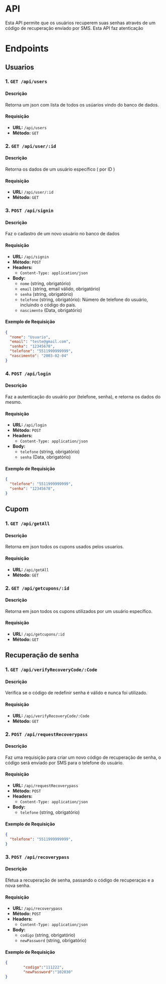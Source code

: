 # API 

Esta API permite que os usuários recuperem suas senhas através de um código de recuperação enviado por SMS.
Esta API faz atenticação


# Endpoints

## Usuarios

### 1. `GET /api/users`
#### Descrição
Retorna um json com lista de todos os usúarios vindo do banco de dados.

#### Requisição
- **URL:** `/api/users`
- **Método:** `GET`

### 2. `GET /api/user/:id`

#### Descrição
Retorna os dados de um usuário específico ( por ID )
#### Requisição
- **URL:** `/api/user/:id`
- **Método:** `GET`
  
### 3. `POST /api/signin`

#### Descrição
Faz o cadastro de um novo usuário no banco de dados
#### Requisição
- **URL:** `/api/signin`
- **Método:** `POST`
- **Headers:**
  - `Content-Type: application/json`
- **Body:**
  - `nome` (string, obrigatório)
  - `email` (string, email válido, obrigatório)
  - `senha` (string, obrigatório)
  - `telefone` (string, obrigatório): Número de telefone do usuário, incluindo o código do país.
  - `nascimento` (Data, obrigatório)

#### Exemplo de Requisição

```json
{
  "nome": "Usuario",
  "email": "teste@gmail.com",
  "senha": "12345678",
  "telefone": "5511999999999",
  "nascimento": "2003-02-04"
}
```

### 4. `POST /api/login`

#### Descrição
Faz a autenticação do usuário por (telefone, senha), e retorna os dados do mesmo.
#### Requisição
- **URL:** `/api/login`
- **Método:** `POST`
- **Headers:**
  - `Content-Type: application/json`
- **Body:**
  - `telefone` (string, obrigatório)
  - `senha` (Data, obrigatório)

#### Exemplo de Requisição

```json
{
  "telefone": "5511999999999",
  "senha": "12345678",
}
```

## Cupom
### 1. `GET /api/getAll`
#### Descrição
Retorna em json todos os cupons usados pelos usuarios.

#### Requisição
- **URL:** `/api/getAll`
- **Método:** `GET`

### 2. `GET /api/getcupons/:id`
#### Descrição
Retorna em json todos os cupons utilizados por um usuário específico.

#### Requisição
- **URL:** `/api/getcupons/:id`
- **Método:** `GET`

## Recuperação de senha
### 1. `GET /api/verifyRecoveryCode/:Code  `
#### Descrição
Verifica se o código de redefinir senha é válido e nunca foi utilizado.

#### Requisição
- **URL:** `/api/verifyRecoveryCode/:Code`
- **Método:** `GET`

### 2. `POST /api/requestRecoverypass`

#### Descrição
Faz uma requisição para criar um novo código de recuperação de senha, o código será enviado por SMS para o telefone do usuário.

#### Requisição
- **URL:** `/api/requestRecoverypass`
- **Método:** `POST`
- **Headers:**
  - `Content-Type: application/json`
- **Body:**
  - `telefone` (string, obrigatório)

#### Exemplo de Requisição

```json
{
  "telefone": "5511999999999",
}
```

### 3. `POST /api/recoverypass`

#### Descrição
Efetua a recuperação de senha, passando o código de recuperaçao e a nova senha. 

#### Requisição
- **URL:** `/api/recoverypass`
- **Método:** `POST`
- **Headers:**
  - `Content-Type: application/json`
- **Body:**
  - `codigo` (string, obrigatório)
  - `newPassword` (string, obrigatório)

#### Exemplo de Requisição

```json
{
		"codigo":"111222",
		"newPassword":"102030"
}

